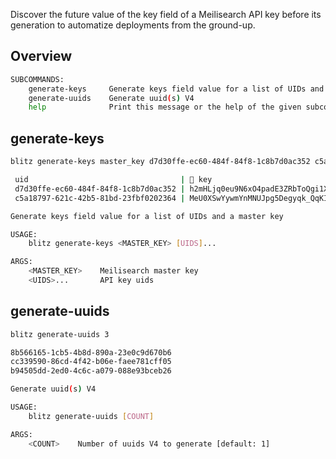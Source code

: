 Discover the future value of the key field of a Meilisearch API key before its generation to automatize deployments from the ground-up.

## Overview

```bash
SUBCOMMANDS:
    generate-keys     Generate keys field value for a list of UIDs and a master key
    generate-uuids    Generate uuid(s) V4
    help              Print this message or the help of the given subcommand(s)
```

## generate-keys

```bash
blitz generate-keys master_key d7d30ffe-ec60-484f-84f8-1c8b7d0ac352 c5a18797-621c-42b5-81bd-23fbf0202364
```

```bash
 uid                                  | 🔑 key
 d7d30ffe-ec60-484f-84f8-1c8b7d0ac352 | h2mHLjq0eu9N6xO4padE3ZRbToQgi1X7IPb7ePQdvHY
 c5a18797-621c-42b5-81bd-23fbf0202364 | MeU0XSwYywmYnMNUJpg5Degyqk_QqKIWQcyIDf4Z-YM
 ```

```bash
Generate keys field value for a list of UIDs and a master key

USAGE:
    blitz generate-keys <MASTER_KEY> [UIDS]...

ARGS:
    <MASTER_KEY>    Meilisearch master key
    <UIDS>...       API key uids
```

## generate-uuids

```bash
blitz generate-uuids 3
```

```bash
8b566165-1cb5-4b8d-890a-23e0c9d670b6
cc339590-86cd-4f42-b06e-faee781cff05
b94505dd-2ed0-4c6c-a079-088e93bceb26
```

```bash
Generate uuid(s) V4

USAGE:
    blitz generate-uuids [COUNT]

ARGS:
    <COUNT>    Number of uuids V4 to generate [default: 1]
```